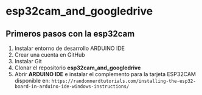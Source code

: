 # esp32cam_and_googledrive

## Primeros pasos con la esp32cam

1. Instalar entorno de desarrollo ARDUINO IDE
2. Crear una cuenta en GitHub
3. Instalar Git
4. Clonar el repositorio **esp32cam_and_googledrive**
5. Abrir **ARDUINO IDE** e instalar el complemento para la tarjeta ESP32CAM disponible en: `https://randomnerdtutorials.com/installing-the-esp32-board-in-arduino-ide-windows-instructions/`

